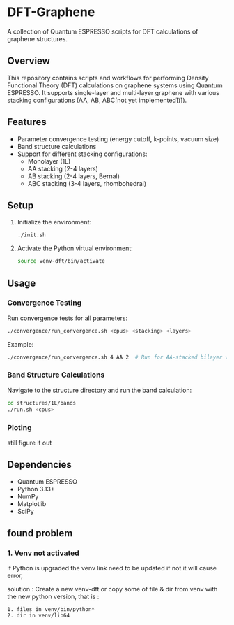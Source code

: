 # DFT-Graphene

A collection of Quantum ESPRESSO scripts for DFT calculations of graphene structures.

## Overview

This repository contains scripts and workflows for performing Density Functional Theory (DFT) calculations on graphene systems using Quantum ESPRESSO. It supports single-layer and multi-layer graphene with various stacking configurations (AA, AB, ABC[not yet implemented])]).

## Features

- Parameter convergence testing (energy cutoff, k-points, vacuum size)
- Band structure calculations
- Support for different stacking configurations:
  - Monolayer (1L)
  - AA stacking (2-4 layers)
  - AB stacking (2-4 layers, Bernal)
  - ABC stacking (3-4 layers, rhombohedral)

## Setup

1. Initialize the environment:
   ```bash
   ./init.sh
   ```

2. Activate the Python virtual environment:
   ```bash
   source venv-dft/bin/activate
   ```

## Usage

### Convergence Testing

Run convergence tests for all parameters:
```bash
./convergence/run_convergence.sh <cpus> <stacking> <layers>
```

Example:
```bash
./convergence/run_convergence.sh 4 AA 2  # Run for AA-stacked bilayer with 4 CPUs
```

### Band Structure Calculations

Navigate to the structure directory and run the band calculation:
```bash
cd structures/1L/bands
./run.sh <cpus>
```

### Ploting

still figure it out 


## Dependencies
- Quantum ESPRESSO
- Python 3.13+
- NumPy
- Matplotlib
- SciPy

## found problem
### 1. Venv not activated

if Python is upgraded the venv link need to be updated if not it will cause error, 

solution : 
    Create a new venv-dft or copy some of file & dir from venv with the new python version, that is :

    1. files in venv/bin/python*
    2. dir in venv/lib64
    
